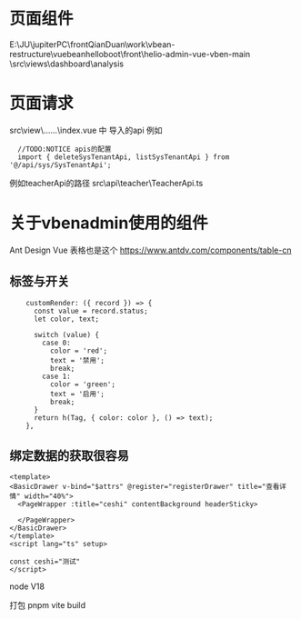 # 页面组件
E:\JU\jupiterPC\frontQianDuan\work\vbean-restructure\vuebeanhelloboot\front\helio-admin-vue-vben-main
\src\views\dashboard\analysis

# 页面请求
src\view\……\index.vue 中 导入的api
例如
```
  //TODO:NOTICE apis的配置
  import { deleteSysTenantApi, listSysTenantApi } from '@/api/sys/SysTenantApi';

```
例如teacherApi的路径
src\api\teacher\TeacherApi.ts


# 关于vbenadmin使用的组件
Ant Design Vue  表格也是这个 
https://www.antdv.com/components/table-cn


## 标签与开关
```
    customRender: ({ record }) => {
      const value = record.status;
      let color, text;

      switch (value) {
        case 0:
          color = 'red';
          text = '禁用';
          break;
        case 1:
          color = 'green';
          text = '启用';
          break;
      }
      return h(Tag, { color: color }, () => text);
    },
  ```


  ## 绑定数据的获取很容易
  ```
  <template>
  <BasicDrawer v-bind="$attrs" @register="registerDrawer" title="查看详情" width="40%">
    <PageWrapper :title="ceshi" contentBackground headerSticky>

    </PageWrapper> 
  </BasicDrawer>
</template>
<script lang="ts" setup>

  const ceshi="测试"
  </script>
```

node V18

打包 pnpm vite build